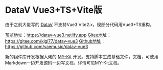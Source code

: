 # DataV Vue3+TS+Vite版

由于之前大佬写的 [DataV](http://datav.jiaminghi.com/) 不支持Vue3 Vite2.x，现部分代码用Vue3+TS重构。

[预览地址](https://datav-vue3.netlify.app)：https://datav-vue3.netlify.app
[Gitee地址](https://gitee.com/kjgl77/datav-vue3)：https://gitee.com/kjgl77/datav-vue3
[Github地址](https://github.com/vaemusic/datav-vue3)：https://github.com/vaemusic/datav-vue3

新的组件库开发根据大佬的 [MY-Kit](https://github.com/jrainlau/MY-Kit) 开发。支持脚本生成基础文件，文档，可使用Markdown一边开发源码一边写文档。详情可见MY-Kit文档。

